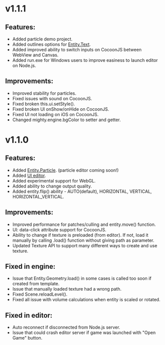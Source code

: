 v1.1.1
======

## Features:
* Added particle demo project.
* Added outlines options for [Entity.Text](http://docs.mightyfingers.com/api/entitytext/27).
* Added improved ability to switch inputs on CocoonJS between WebView and Canvas.
* Added run.exe for Windows users to improve easiness to launch editor on Node.js.

## Improvements:
* Improved stability for particles.
* Fixed issues with sound on CocoonJS.
* Fixed broken this.ui.setStyle().
* Fixed broken UI onShow/onHide on CocoonJS.
* Fixed UI not loading on iOS on CocoonJS.
* Changed mighty.engine.bgColor to setter and getter.

v1.1.0
======

## Features:
* Added [Entity.Particle](http://docs.mightyfingers.com/api/entityparticle/28). (particle editor coming soon!)
* Added [UI editor](http://docs.mightyfingers.com/manual/ui-editor/35).
* Added experimental support for WebGL.
* Added ability to change output quality.
* Added entity.flip() ability - AUTO(default), HORIZONTAL, VERTICAL, HORIZONTAL_VERTICAL.

## Improvements:
* Improved performance for patches/culling and entity.move() function.
* UI: data-click attribute support for CocoonJS.
* Ability to change if texture is preloaded (from editor). If not, load it manually by calling .load() function without giving path as parameter.
* Updated Texture API to support many different ways to create and use texture.

## Fixed in engine:
* Issue that Entity.Geometry.load() in some cases is called too soon if created from template.
* Issue that manually loaded texture had a wrong path.
* Fixed Scene.reloadLevel().
* Fixed all issue with volume calculations when entity is scaled or rotated.

## Fixed in editor:
* Auto reconnect if disconnected from Node.js server.
* Issue that could crash editor server if game was launched with "Open Game" button.
